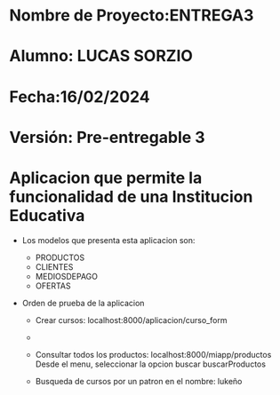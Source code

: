 # Nombre de Proyecto:ENTREGA3
# Alumno: LUCAS SORZIO
# Fecha:16/02/2024
# Versión: Pre-entregable 3 

# Aplicacion que permite la funcionalidad de una Institucion Educativa

- Los modelos que presenta esta aplicacion son:
  - PRODUCTOS
  - CLIENTES
  - MEDIOSDEPAGO
  - OFERTAS

- Orden de prueba de la aplicacion 
  - Crear cursos: localhost:8000/aplicacion/curso_form  
  - 

  - Consultar todos los productos: localhost:8000/miapp/productos
    Desde el menu, seleccionar la opcion buscar buscarProductos
  - Busqueda de cursos por un patron en el nombre: lukeño
